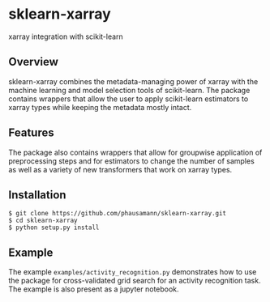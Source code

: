 # sklearn-xarray

xarray integration with scikit-learn

## Overview

sklearn-xarray combines the metadata-managing power of xarray with the machine 
learning and model selection tools of scikit-learn. The package contains 
wrappers that allow the user to apply scikit-learn estimators to xarray types
 while keeping the metadata mostly intact.

## Features

The package also contains wrappers that allow for groupwise application of
preprocessing steps and for estimators to change the number of samples as 
well as a variety of new transformers that work on xarray types.

## Installation
    $ git clone https://github.com/phausamann/sklearn-xarray.git
    $ cd sklearn-xarray
    $ python setup.py install
    
## Example
The example `examples/activity_recognition.py` demonstrates how to use the 
package for cross-validated grid search for an activity recognition task. The 
example is also present as a jupyter notebook.